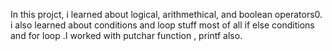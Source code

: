In this projct, i learned about logical, arithmethical, and boolean operators0. i also learned about conditions and loop stuff most of all if else conditions and for loop .I worked with putchar function , printf also.
